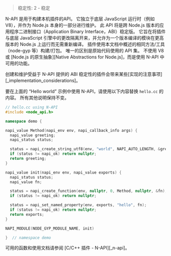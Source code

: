
> 稳定性: 2 - 稳定

N-API 是用于构建本机插件的API。
它独立于底层 JavaScript 运行时（例如 V8），并作为 Node.js 本身的一部分进行维护。
此 API 将是跨 Node.js 版本的应用程序二进制接口（Application Binary Interface，ABI）稳定版。
它旨在将插件与底层 JavaScript 引擎中的更改隔离开来，并允许为一个版本编译的模块在更高版本的 Node.js 上运行而无需重新编译。
插件使用本文档中概述的相同方法/工具（node-gyp 等）构建/打包。
唯一的区别是原始代码使用的 API 集。
不使用 V8 或 [Node.js 的原生抽象][Native Abstractions for Node.js]，而是使用 N-API 中可用的功能。

创建和维护受益于 N-API 提供的 ABI 稳定性的插件会带来某些[实现的注意事项][_implementation_considerations]。

要在上面的 “Hello world” 示例中使用 N-API，请使用以下内容替换 `hello.cc` 的内容。
所有其他说明保持不变。

```cpp
// hello.cc using N-API
#include <node_api.h>

namespace demo {

napi_value Method(napi_env env, napi_callback_info args) {
  napi_value greeting;
  napi_status status;

  status = napi_create_string_utf8(env, "world", NAPI_AUTO_LENGTH, &greeting);
  if (status != napi_ok) return nullptr;
  return greeting;
}

napi_value init(napi_env env, napi_value exports) {
  napi_status status;
  napi_value fn;

  status = napi_create_function(env, nullptr, 0, Method, nullptr, &fn);
  if (status != napi_ok) return nullptr;

  status = napi_set_named_property(env, exports, "hello", fn);
  if (status != napi_ok) return nullptr;
  return exports;
}

NAPI_MODULE(NODE_GYP_MODULE_NAME, init)

}  // namespace demo
```

可用的函数和使用文档请参阅 [C/C++ 插件 - N-API][_n-api]。

